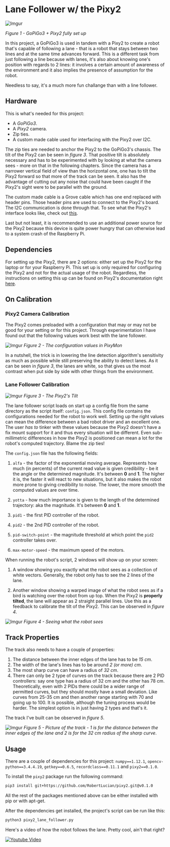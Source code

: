 # Lane Follower w/ the Pixy2

![Imgur](https://i.imgur.com/vUQM7Sr.jpg)

*Figure 1 - GoPiGo3 + Pixy2 fully set up*

In this project, a GoPiGo3 is used in tandem with a Pixy2 to create a robot that's capable of following a lane - that is a robot that stays between two lines and at the same time advances forward. This is a different task from just following a line because with lanes, it's also about knowing one's position with regards to 2 lines: it involves a certain amount of awareness of the environment and it also implies the presence of assumption for the robot.

Needless to say, it's a much more fun challange than with a line follower.

## Hardware

This is what's needed for this project: 

* A  *GoPiGo3*.
* A *Pixy2* camera. 
* Zip ties.
* A custom made cable used for interfacing with the Pixy2 over I2C.

The zip ties are needed to anchor the Pixy2 to the GoPiGo3's chassis. The tilt of the Pixy2 can be seen in *figure 3*. That positive tilt is absolutely necessary and has to be experimented with by looking at what the camera sees - more on that in the following chapters. Since the camera has a narrower vertical field of view than the horizontal one, one has to tilt the Pixy2 forward so that more of the track can be seen. It also has the advantage of cutting out any noise that could have been caught if the Pixy2's sight were to be parallel with the ground.

The custom made cable is a Grove cable which has one end replaced with header pins. Those header pins are used to connect to the Pixy2's board. The I2C communication is done through that. To see what the Pixy2's interface looks like, check out [this](https://docs.pixycam.com/wiki/doku.php?id=wiki:v2:porting_guide).

Last but not least, it is recommended to use an additional power source for the Pixy2 because this device is quite power hungry that can otherwise lead to a system crash of the Raspberry Pi. 

## Dependencies

For setting up the Pixy2, there are 2 options: either set up the Pixy2 for the laptop or for your Raspberry Pi. This set up is only required for configuring the Pixy2 and not for the actual usage of the robot. Regardless, the instructions on setting this up can be found on Pixy2's documentation right [here](https://pixycam.com/downloads-pixy2/).


## On Calibration

### Pixy2 Camera Calibration

The Pixy2 comes preloaded with a configuration that may or may not be good for your setting or for this project. Through experimentation I have found out that the following values work best with the lane follower.

![Imgur](https://i.imgur.com/7fLehDw.jpg)
*Figure 2 - The configuration values in PixyMon*

In a nutshell, the trick is in lowering the line detection algorithm's sensitivity as much as possible while still preserving the ability to detect lanes. As it can be seen in *figure 3*, the lanes are white, so that gives us the most contrast when put side by side with other things from the environment.

### Lane Follower Calibration

![Imgur](https://i.imgur.com/nhhU2Eo.jpg)
*Figure 3 - The Pixy2's Tilt*

The lane follower script loads on start up a config file from the same directory as the script itself: `config.json`. This config file contains the configurations needed for the robot to work well. Setting up the right values can mean the difference between a bad robot driver and an excellent one. The user *has to* tinker with these values because the Pixy2 doesn't have a fix mount support for it and thus every situation will be different. Even sub-millimetric differences in how the Pixy2 is positioned can mean a lot for the robot's computed trajectory. Blame the zip ties! 

The `config.json` file has the following fields:

1. `alfa` - the factor of the exponential moving average. Represents how much (in percents) of the current read value is given credibility - be it the angle or the determined magnitude. It's between **0** and **1**. The higher it is, the faster it will react to new situations, but it also makes the robot more prone to giving credibility to noise. The lower, the more smooth the computed values are over time.

1. `yotta` - how much importance is given to the length of the determined trajectory: aka the magnitude. It's between **0** and **1**.

1. `pid1` - the first PID controller of the robot.

1. `pid2` - the 2nd PID controller of the robot.

1. `pid-switch-point` - the magnitude threshold at which point the `pid2` controller takes over.

1. `max-motor-speed` - the maximum speed of the motors.

When running the robot's script, 2 windows will show up on your screen:

1. A window showing you exactly what the robot sees as a collection of white vectors. Generally, the robot only has to see the 2 lines of the lane.

1. Another window showing a warped image of what the robot sees as if a bird is watching over the robot from up top. When the Pixy2 is **properly tilted**, the lane will appear as 2 straight parallel lines. Use this as a feedback to calibrate the tilt of the Pixy2. This can be observed in *figure 4*.

![Imgur](https://i.imgur.com/brGRa95.gif)
*Figure 4 - Seeing what the robot sees*

## Track Properties

The track also needs to have a couple of properties:

1. The distance between the inner edges of the lane has to be *15 cm*.
1. The width of the lane's lines has to be around *2 (or more) cm*.
1. The most sharp curve can have a radius of *32 cm*.
1. There can only be 2 type of curves on the track because there are 2 PID controllers: say one type has a radius of 32 cm and the other has 78 cm. Theoretically, even with 2 PIDs there could be a wider range of permitted curves, but they should mostly have a small deviation. Like curves from 25-35 cm and then another range starting with 70 and going up to 100. It is possible, although the tuning process would be harder. The simplest option is in just having 2 types and that's it. 

The track I've built can be observed in *figure 5*.

![Imgur](https://i.imgur.com/Uco9PAz.jpg)
*Figure 5 - Picture of the track - 1 is for the distance between the inner edges of the lane and 2 is for the 32 cm radius of the sharp curve*.

## Usage

There are a couple of dependencies for this project: `numpy==1.12.1`, `opencv-python==3.4.4.19`, `getkey==0.6.5`, `recordclass==0.11.1` and `pixy2==0.1.0`.

To install the `pixy2` package run the following command:
```bash
pip3 install git+https://github.com/RobertLucian/pixy2.git@v0.1.0
```

All the rest of the packages mentioned above can be either installed with pip or with apt-get. 

After the dependencies get installed, the project's script can be run like this:
```bash
python3 pixy2_lane_follower.py
```

Here's a video of how the robot follows the lane. Pretty cool, ain't that right?

[![Youtube Video](https://img.youtube.com/vi/JyMkOBQr7ho/0.jpg)](https://www.youtube.com/watch?v=JyMkOBQr7ho)